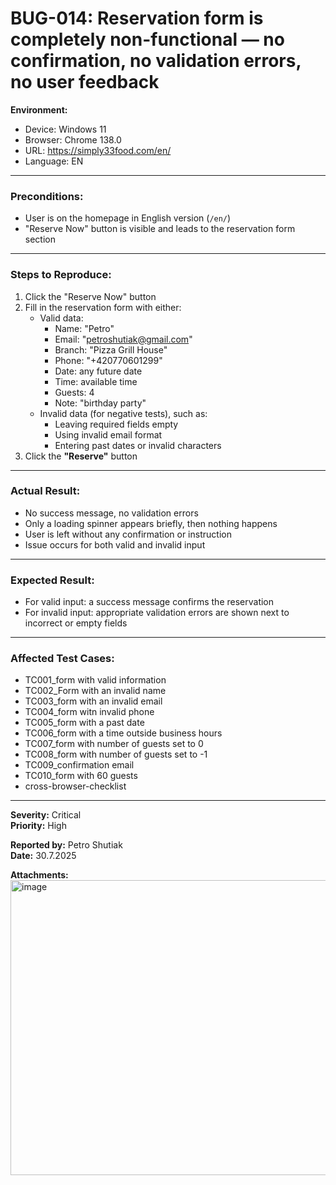 # BUG-014: Reservation form is completely non-functional — no confirmation, no validation errors, no user feedback

**Environment:**
- Device: Windows 11
- Browser: Chrome 138.0
- URL: https://simply33food.com/en/
- Language: EN

---

### **Preconditions:**
- User is on the homepage in English version (`/en/`)
- "Reserve Now" button is visible and leads to the reservation form section

---

### **Steps to Reproduce:**
1. Click the "Reserve Now" button
2. Fill in the reservation form with either:
   - Valid data:
     - Name: "Petro"
     - Email: "petroshutiak@gmail.com"
     - Branch: "Pizza Grill House"
     - Phone: "+420770601299"
     - Date: any future date
     - Time: available time
     - Guests: 4
     - Note: "birthday party"
   - Invalid data (for negative tests), such as:
     - Leaving required fields empty
     - Using invalid email format
     - Entering past dates or invalid characters
3. Click the **"Reserve"** button

---

### **Actual Result:**
- No success message, no validation errors
- Only a loading spinner appears briefly, then nothing happens
- User is left without any confirmation or instruction
- Issue occurs for both valid and invalid input

---

### **Expected Result:**
- For valid input: a success message confirms the reservation
- For invalid input: appropriate validation errors are shown next to incorrect or empty fields

---

### **Affected Test Cases:**
- TC001_form with valid information
- TC002_Form with an invalid name
- TC003_form with an invalid email
- TC004_form witn invalid phone
- TC005_form with a past date
- TC006_form with a time outside business hours
- TC007_form with number of guests set to 0
- TC008_form with number of guests set to -1
- TC009_confirmation email
- TC010_form with 60 guests
- cross-browser-checklist

---

**Severity:** Critical  
**Priority:** High  

**Reported by:** Petro Shutiak  
**Date:** 30.7.2025  


**Attachments:** <br><img width="956" height="472" alt="image" src="https://github.com/user-attachments/assets/5e9e7a9c-58c8-4625-ac8c-db3a624a3fda" />

